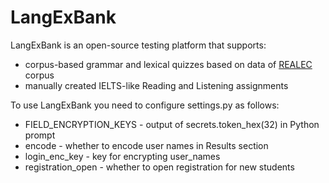# LangExBank

LangExBank is an open-source testing platform that supports:
 - corpus-based grammar and lexical quizzes based on data of <a href="realec.org">REALEC</a> corpus
 - manually created IELTS-like Reading and Listening assignments

To use LangExBank you need to configure settings.py as follows:
 - FIELD_ENCRYPTION_KEYS - output of secrets.token_hex(32) in Python prompt
 - encode - whether to encode user names in Results section
 - login_enc_key - key for encrypting user_names
 - registration_open - whether to open registration for new students
